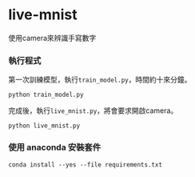 # live-mnist

使用camera來辨識手寫數字


### 執行程式

第一次訓練模型，執行`train_model.py`，時間約十來分鐘。

    python train_model.py

完成後，執行`live_mnist.py`，將會要求開啟camera。

    python live_mnist.py


### 使用 anaconda 安裝套件

    conda install --yes --file requirements.txt
